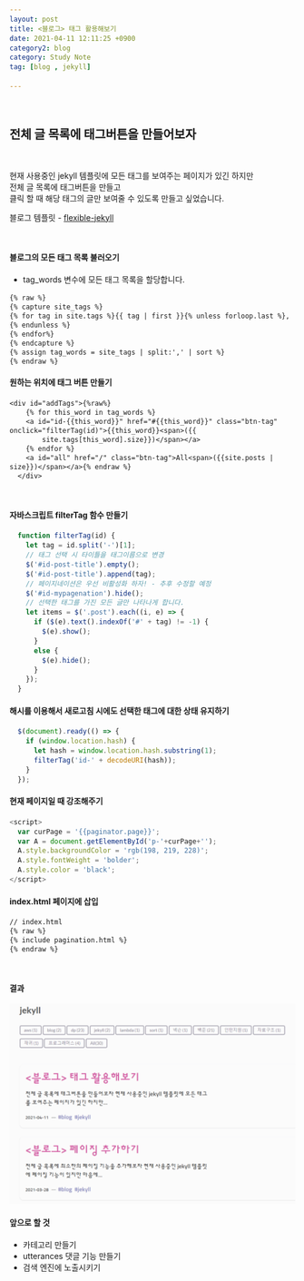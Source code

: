 ```yaml
---
layout: post
title: <블로그> 태그 활용해보기
date: 2021-04-11 12:11:25 +0900
category2: blog
category: Study Note
tag: [blog , jekyll]

---
```

<br>  

## **전체 글 목록에 태그버튼을 만들어보자**
  
<br>  


현재 사용중인 jekyll 템플릿에 모든 태그를 보여주는 페이지가 있긴 하지만  
 전체 글 목록에 태그버튼을 만들고  
클릭 할 때 해당 태그의 글만 보여줄 수 있도록 만들고 싶었습니다.

블로그 템플릿 - [flexible-jekyll](https://jekyllthemes.io/theme/flexible-jekyll)

<br>  


#### 블로그의 모든 태그 목록 불러오기
* tag_words 변수에 모든 태그 목록을 할당합니다.   

```liquid
{% raw %}
{% capture site_tags %}
{% for tag in site.tags %}{{ tag | first }}{% unless forloop.last %},{% endunless %}
{% endfor%}
{% endcapture %}
{% assign tag_words = site_tags | split:',' | sort %}
{% endraw %}
```

#### 원하는 위치에 태그 버튼 만들기
```liquid
<div id="addTags">{%raw%}
    {% for this_word in tag_words %}
    <a id="id-{{this_word}}" href="#{{this_word}}" class="btn-tag" onclick="filterTag(id)">{{this_word}}<span>({{
        site.tags[this_word].size}})</span></a>
    {% endfor %}
    <a id="all" href="/" class="btn-tag">All<span>({{site.posts | size}})</span></a>{% endraw %}
  </div>
```

<br>  

#### 자바스크립트 filterTag 함수 만들기

```javascript
  function filterTag(id) {
    let tag = id.split('-')[1];
    // 태그 선택 시 타이틀을 태그이름으로 변경
    $('#id-post-title').empty();
    $('#id-post-title').append(tag);
    // 페이지네이션은 우선 비활성화 하자! - 추후 수정할 예정
    $('#id-mypagenation').hide();
    // 선택한 태그를 가진 모든 글만 나타나게 합니다.
    let items = $('.post').each((i, e) => {
      if ($(e).text().indexOf('#' + tag) != -1) {
        $(e).show();
      }
      else {
        $(e).hide();
      }
    });
  }
```

#### 해시를 이용해서 새로고침 시에도 선택한 태그에 대한 상태 유지하기
```javascript
  $(document).ready(() => {
    if (window.location.hash) {
      let hash = window.location.hash.substring(1);
      filterTag('id-' + decodeURI(hash));
    }
  });
```

#### 현재 페이지일 때 강조해주기
```javascript
<script>
  var curPage = '{{paginator.page}}';
  var A = document.getElementById('p-'+curPage+'');
  A.style.backgroundColor = 'rgb(198, 219, 228)';
  A.style.fontWeight = 'bolder';
  A.style.color = 'black';
</script>
```
  
#### index.html 페이지에 삽입

```liquid
// index.html
{% raw %}
{% include pagination.html %}
{% endraw %}
```

<br>  
   
#### 결과  

![](/assets/img/tag1.PNG)

#### 앞으로 할 것
* 카테고리 만들기
* utterances 댓글 기능 만들기
* 검색 엔진에 노출시키기